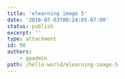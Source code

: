 ```yaml
---
title: 'elearning image 5'
date: '2010-07-03T00:24:05-07:00'
status: publish
excerpt: ''
type: attachment
id: 98
authors:
    - gpadmin
path: /hello-world/elearning-image-5
---
```

<!DOCTYPE html PUBLIC "-//W3C//DTD HTML 4.0 Transitional//EN" "http://www.w3.org/TR/REC-html40/loose.dtd">
<?xml encoding="UTF-8">
